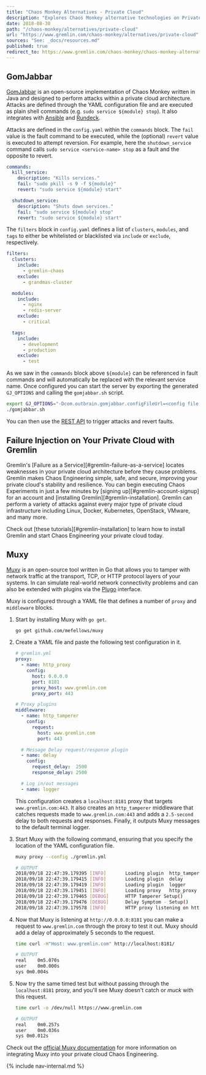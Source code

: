 ```yaml
---
title: "Chaos Monkey Alternatives - Private Cloud"
description: "Explores Chaos Monkey alternative technologies on Private Cloud systems."
date: 2018-08-30
path: "/chaos-monkey/alternatives/private-cloud"
url: "https://www.gremlin.com/chaos-monkey/alternatives/private-cloud"
sources: "See: _docs/resources.md"
published: true
redirect_to: https://www.gremlin.com/chaos-monkey/chaos-monkey-alternatives/private-cloud/
---
```


## GomJabbar

[GomJabbar](https://github.com/outbrain/GomJabbar) is an open-source implementation of Chaos Monkey written in Java and designed to perform attacks within a private cloud architecture.  Attacks are defined through the YAML configuration file and are executed as plain shell commands (e.g. `sudo service ${module} stop`).  It also integrates with [Ansible](https://docs.ansible.com/ansible/latest/index.html) and [Rundeck](https://rundeck.org/).

Attacks are defined in the `config.yaml` within the `commands` block.  The `fail` value is the fault command to be executed, while the (optional) `revert` value is executed to attempt reversion.  For example, here the `shutdown_service` command calls `sudo service <service-name> stop` as a fault and the opposite to revert.

```yaml
commands:
  kill_service:
    description: "Kills services."
    fail: "sudo pkill -s 9 -f ${module}"
    revert: "sudo service ${module} start"

  shutdown_service:
    description: "Shuts down services."
    fail: "sudo service ${module} stop"
    revert: "sudo service ${module} start"
```

The `filters` block in `config.yaml` defines a list of `clusters`, `modules`, and `tags` to either be whitelisted or blacklisted via `include` or `exclude`, respectively.

```yaml
filters:
  clusters:
    include:
      - gremlin-chaos
    exclude:
      - grandmas-cluster

  modules:
    include:
      - nginx
      - redis-server
    exclude:
      - critical

  tags:
    include:
      - development
      - production
    exclude:
      - test
```

As we saw in the `commands` block above `${module}` can be referenced in fault commands and will automatically be replaced with the relevant service name.  Once configured you can start the server by exporting the generated `GJ_OPTIONS` and calling the `gomjabbar.sh` script.

```bash
export GJ_OPTIONS="-Dcom.outbrain.gomjabbar.configFileUrl=<config file url> ..."
./gomjabbar.sh
```

You can then use the [REST API](https://github.com/outbrain/GomJabbar/blob/master/docs/user-guide.md#rest-api) to trigger attacks and revert faults.

## Failure Injection on Your Private Cloud with Gremlin

Gremlin's [Failure as a Service][#gremlin-failure-as-a-service] locates weaknesses in your private cloud architecture before they cause problems.  Gremlin makes Chaos Engineering simple, safe, and secure, improving your private cloud's stability and resilience.  You can begin executing Chaos Experiments in just a few minutes by [signing up][#gremlin-account-signup] for an account and [installing Gremlin][#gremlin-installation].  Gremlin can perform a variety of attacks against every major type of private cloud infrastructure including Linux, Docker, Kubernetes, OpenStack, VMware, and many more.

Check out [these tutorials][#gremlin-installation] to learn how to install Gremlin and start Chaos Engineering your private cloud today.

## Muxy

[Muxy](https://github.com/mefellows/muxy) is an open-source tool written in Go that allows you to tamper with network traffic at the transport, TCP, or HTTP protocol layers of your systems.  In can simulate real-world network connectivity problems and can also be extended with plugins via the [Plugo](https://github.com/mefellows/plugo) interface.

Muxy is configured through a YAML file that defines a number of `proxy` and `middleware` blocks.  

1. Start by installing Muxy with `go get`.

    ```bash
    go get github.com/mefellows/muxy
    ```

2. Create a YAML file and paste the following test configuration in it.

    ```yaml
    # gremlin.yml
    proxy:
      - name: http_proxy
        config:
          host: 0.0.0.0
          port: 8181
          proxy_host: www.gremlin.com
          proxy_port: 443

    # Proxy plugins
    middleware:
      - name: http_tamperer
        config:
          request:
            host: www.gremlin.com
            port: 443

      # Message Delay request/response plugin
      - name: delay
        config:
          request_delay:  2500
          response_delay: 2500

      # Log in/out messages
      - name: logger
    ```

    This configuration creates a `localhost:8181` proxy that targets `www.gremlin.com:443`.  It also creates an `http_tamperer` middleware that catches requests made to `www.gremlin.com:443` and adds a `2.5-second` delay to both requests and responses.  Finally, it outputs Muxy messages to the default terminal logger.

3. Start Muxy with the following command, ensuring that you specify the location of the YAML configuration file.

    ```bash
    muxy proxy --config ./gremlin.yml
    ```

    ```bash
    # OUTPUT
    2018/09/18 22:47:39.179395 [INFO]		Loading plugin 	http_tamperer
    2018/09/18 22:47:39.179415 [INFO]		Loading plugin 	delay
    2018/09/18 22:47:39.179419 [INFO]		Loading plugin 	logger
    2018/09/18 22:47:39.179451 [INFO]		Loading proxy 	http_proxy
    2018/09/18 22:47:39.179465 [DEBUG]		HTTP Tamperer Setup()
    2018/09/18 22:47:39.179476 [DEBUG]		Delay Symptom - Setup()
    2018/09/18 22:47:39.179578 [INFO]		HTTP proxy listening on http://0.0.0.0:8181
    ```

4. Now that Muxy is listening at `http://0.0.0.0:8181` you can make a request to `www.gremlin.com` through the proxy to test it out.  Muxy should add a delay of approximately 5 seconds to the request.

    ```bash
    time curl -H"Host: www.gremlin.com" http://localhost:8181/
    ```

    ```bash
    # OUTPUT
    real	0m5.070s
    user	0m0.000s
    sys	0m0.004s
    ```

5. Now try the same timed test but without passing through the `localhost:8181` proxy, and you'll see Muxy doesn't catch or *muck* with this request.

    ```bash
    time curl -o /dev/null https://www.gremlin.com
    ```

    ```bash
    # OUTPUT
    real	0m0.257s
    user	0m0.036s
    sys	0m0.012s
    ```

Check out the [official Muxy documentation](https://github.com/mefellows/muxy/) for more information on integrating Muxy into your private cloud Chaos Engineering.

{% include nav-internal.md %}